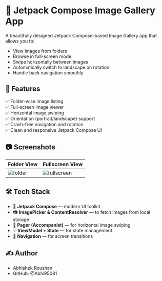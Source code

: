 # 📸 Jetpack Compose Image Gallery App

A beautifully designed Jetpack Compose-based Image Gallery app that allows you to:
- View images from folders
- Browse in full-screen mode
- Swipe horizontally between images
- Automatically switch to landscape on rotation
- Handle back navigation smoothly

## 🚀 Features

✅ Folder-wise image listing  
✅ Full-screen image viewer  
✅ Horizontal image swiping  
✅ Orientation (portrait/landscape) support  
✅ Crash-free navigation and rotation  
✅ Clean and responsive Jetpack Compose UI

## 📷 Screenshots

| Folder View | Fullscreen View |
|-------------|-----------------|
| ![folder](assets/screenshots/folder_view.png) | ![fullscreen](assets/screenshots/fullscreen_view.png) |

## 🛠️ Tech Stack

- 🧱 **Jetpack Compose** — modern UI toolkit  
- 📷 **ImagePicker & ContentResolver** — to fetch images from local storage  
- 🔁 **Pager (Accompanist)** — for horizontal image swiping  
- 💡 **ViewModel + State** — for state management  
- 🧭 **Navigation** — for screen transitions
## ✍️ Author
- Abhishek Roushan
- GitHub: @Abhi95081
